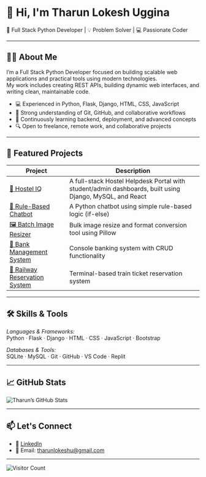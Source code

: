 # 👋 Hi, I'm Tharun Lokesh Uggina

💼 Full Stack Python Developer | 💡 Problem Solver | 💻 Passionate Coder

---

## 👨‍💼 About Me

I’m a Full Stack Python Developer focused on building scalable web applications and practical tools using modern technologies.  
My work includes creating REST APIs, building dynamic web interfaces, and writing clean, maintainable code.

- 💻 Experienced in Python, Flask, Django, HTML, CSS, JavaScript  
- 🔁 Strong understanding of Git, GitHub, and collaborative workflows  
- 🧠 Continuously learning backend, deployment, and advanced concepts  
- 🔍 Open to freelance, remote work, and collaborative projects  

---

## 🚀 Featured Projects

| Project | Description |
|--------|-------------|
| [🏨 Hostel IQ](https://github.com/tharunlokeshu/HOSTEL-IQ) | A full-stack Hostel Helpdesk Portal with student/admin dashboards, built using Django, MySQL, and React |
| [💬 Rule-Based Chatbot](https://github.com/tharunlokeshu/Task-8) | A Python chatbot using simple rule-based logic (if-else) |
| [🖼 Batch Image Resizer](https://github.com/tharunlokeshu/Task-7) | Bulk image resize and format conversion tool using Pillow |
| [🏦 Bank Management System](https://github.com/tharunlokeshu/Bank-Management-system) | Console banking system with CRUD functionality |
| [🚆 Railway Reservation System](https://github.com/tharunlokeshu/Railway-Reservation-system) | Terminal-based train ticket reservation system |

---

## 🛠 Skills & Tools

*Languages & Frameworks:*  
Python · Flask · Django · HTML · CSS · JavaScript · Bootstrap

*Databases & Tools:*  
SQLite · MySQL · Git · GitHub · VS Code · Replit

---

## 📈 GitHub Stats

![Tharun’s GitHub Stats](https://github-readme-stats.vercel.app/api?username=tharunlokeshu&show_icons=true&theme=default)

---

## 📫 Let's Connect

- 🔗 [LinkedIn](https://www.linkedin.com/in/tharun-lokesh-uggina)
- 📧 Email: tharunlokeshu@gmail.com

---

![Visitor Count](https://komarev.com/ghpvc/?username=tharunlokeshu&color=0e75b6&style=flat)
